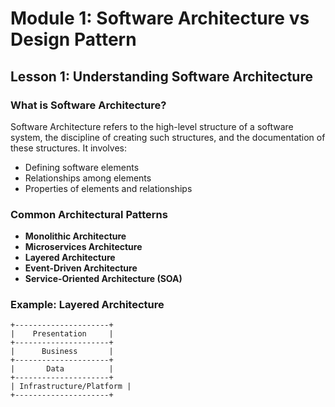 # Module 1: Software Architecture vs Design Pattern

## Lesson 1: Understanding Software Architecture

### What is Software Architecture?
Software Architecture refers to the high-level structure of a software system, the discipline of creating such structures, and the documentation of these structures. It involves:
- Defining software elements
- Relationships among elements
- Properties of elements and relationships

### Common Architectural Patterns
- **Monolithic Architecture**
- **Microservices Architecture**
- **Layered Architecture**
- **Event-Driven Architecture**
- **Service-Oriented Architecture (SOA)**

### Example: Layered Architecture
```plaintext
+---------------------+
|    Presentation     |
+---------------------+
|      Business       |
+---------------------+
|       Data          |
+---------------------+
| Infrastructure/Platform |
+---------------------+
